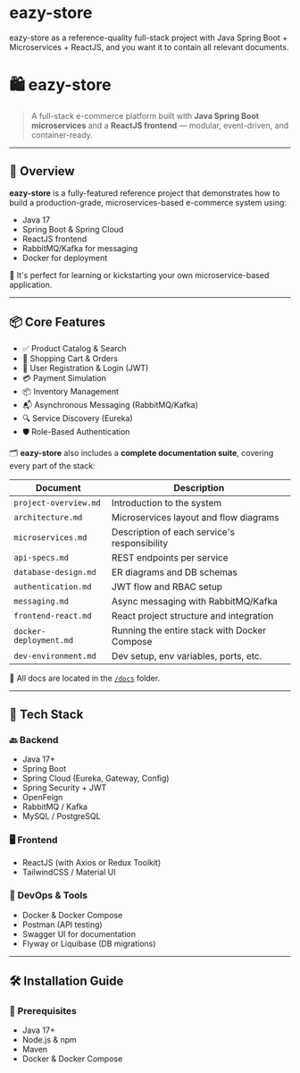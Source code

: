 # eazy-store
eazy-store as a reference-quality full-stack project with Java Spring Boot + Microservices + ReactJS, and you want it to contain all relevant documents.

# 🛍️ eazy-store

> A full-stack e-commerce platform built with **Java Spring Boot microservices** and a **ReactJS frontend** — modular, event-driven, and container-ready.

---

## 📖 Overview

**eazy-store** is a fully-featured reference project that demonstrates how to build a production-grade, microservices-based e-commerce system using:
- Java 17
- Spring Boot & Spring Cloud
- ReactJS frontend
- RabbitMQ/Kafka for messaging
- Docker for deployment

🔎 It's perfect for learning or kickstarting your own microservice-based application.

---

## 📦 Core Features

- ✅ Product Catalog & Search  
- 🛒 Shopping Cart & Orders  
- 🧾 User Registration & Login (JWT)  
- 💳 Payment Simulation  
- 📦 Inventory Management  
- 📬 Asynchronous Messaging (RabbitMQ/Kafka)  
- 🔍 Service Discovery (Eureka)  
- 🛡️ Role-Based Authentication  

🗂️ **eazy-store** also includes a **complete documentation suite**, covering every part of the stack:

| Document                       | Description                                   |
|-------------------------------|-----------------------------------------------|
| `project-overview.md`         | Introduction to the system                    |
| `architecture.md`             | Microservices layout and flow diagrams        |
| `microservices.md`            | Description of each service's responsibility  |
| `api-specs.md`                | REST endpoints per service                    |
| `database-design.md`          | ER diagrams and DB schemas                    |
| `authentication.md`           | JWT flow and RBAC setup                       |
| `messaging.md`                | Async messaging with RabbitMQ/Kafka           |
| `frontend-react.md`           | React project structure and integration       |
| `docker-deployment.md`        | Running the entire stack with Docker Compose  |
| `dev-environment.md`          | Dev setup, env variables, ports, etc.         |

📁 All docs are located in the [`/docs`](./docs) folder.

---

## 🧱 Tech Stack

### 🔙 Backend
- Java 17+
- Spring Boot
- Spring Cloud (Eureka, Gateway, Config)
- Spring Security + JWT
- OpenFeign
- RabbitMQ / Kafka
- MySQL / PostgreSQL

### 🖥️ Frontend
- ReactJS (with Axios or Redux Toolkit)
- TailwindCSS / Material UI

### 🐳 DevOps & Tools
- Docker & Docker Compose
- Postman (API testing)
- Swagger UI for documentation
- Flyway or Liquibase (DB migrations)

---

## 🛠️ Installation Guide

### 📍 Prerequisites

- Java 17+
- Node.js & npm
- Maven
- Docker & Docker Compose
